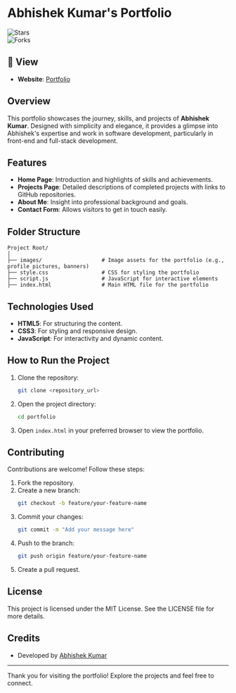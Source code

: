 # Abhishek Kumar's Portfolio

![Stars](https://img.shields.io/github/stars/ctrlabhi/portfolio)  
![Forks](https://img.shields.io/github/forks/ctrlabhi/portfolio)  

## 🔗 View  
- **Website**: [Portfolio](https://ctrlabhi.netlify.app/)  

## Overview  
This portfolio showcases the journey, skills, and projects of **Abhishek Kumar**. Designed with simplicity and elegance, it provides a glimpse into Abhishek's expertise and work in software development, particularly in front-end and full-stack development.  

## Features  
- **Home Page**: Introduction and highlights of skills and achievements.  
- **Projects Page**: Detailed descriptions of completed projects with links to GitHub repositories.  
- **About Me**: Insight into professional background and goals.  
- **Contact Form**: Allows visitors to get in touch easily.  

## Folder Structure  
```
Project Root/
│
├── images/                   # Image assets for the portfolio (e.g., profile pictures, banners)
├── style.css                 # CSS for styling the portfolio
├── script.js                 # JavaScript for interactive elements
├── index.html                # Main HTML file for the portfolio
```

## Technologies Used  
- **HTML5**: For structuring the content.  
- **CSS3**: For styling and responsive design.  
- **JavaScript**: For interactivity and dynamic content.  

## How to Run the Project  
1. Clone the repository:
   ```bash
   git clone <repository_url>
   ```
2. Open the project directory:
   ```bash
   cd portfolio
   ```
3. Open `index.html` in your preferred browser to view the portfolio.  

## Contributing  
Contributions are welcome! Follow these steps:
1. Fork the repository.
2. Create a new branch:
   ```bash
   git checkout -b feature/your-feature-name
   ```
3. Commit your changes:
   ```bash
   git commit -m "Add your message here"
   ```
4. Push to the branch:
   ```bash
   git push origin feature/your-feature-name
   ```
5. Create a pull request.  

## License  
This project is licensed under the MIT License. See the LICENSE file for more details.  

## Credits  
- Developed by [Abhishek Kumar](https://www.linkedin.com/in/ctrlabhi/)  

---
Thank you for visiting the portfolio! Explore the projects and feel free to connect.  
